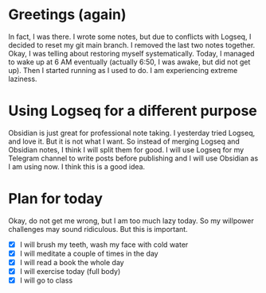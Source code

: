 # Greetings (again)
In fact, I was there. I wrote some notes, but due to conflicts with Logseq, I decided to reset my git main branch. I removed the last two notes together. Okay, I was telling about restoring myself systematically. Today, I managed to wake up at 6 AM eventually (actually 6:50, I was awake, but did not get up). Then I started running as I used to do. I am experiencing extreme laziness. 
# Using Logseq for a different purpose
Obsidian is just great for professional note taking. I yesterday tried Logseq, and love it. But it is not what I want. So instead of merging Logseq and Obsidian notes, I think I will split them for good. I will use Logseq for my Telegram channel to write posts before publishing and I will use Obsidian as I am using now. I think this is a good idea.
# Plan for today
Okay, do not get me wrong, but I am too much lazy today. So my willpower challenges may sound ridiculous. But this is important.
- [x] I will brush my teeth, wash my face with cold water
- [x] I will meditate a couple of times in the day
- [x] I will read a book the whole day
- [x] I will exercise today (full body)
- [x] I will go to class